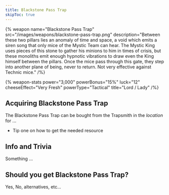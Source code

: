 ```yaml
---
title: Blackstone Pass Trap
skipToc: true
---
```


{% weapon
 name="Blackstone Pass Trap"
 src="/images/weapons/blackstone-pass-trap.png"
 description="Between these two pillars lies an anomaly of time and space, a void which emits a siren song that only mice of the Mystic Team can hear. The Mystic King uses pieces of this stone to gather his minions to him in times of crisis, but these monoliths emit enough hypnotic vibrations to draw even the King himself between the pillars. Once the mice pass through this gate, they step into another plane of being, never to return. Not very effective against Technic mice."
/%}

{% weapon-stats
 power="3,000"
 powerBonus="15%"
 luck="12"
 cheeseEffect="Very Fresh"
 powerType="Tactical"
 title="Lord / Lady"
/%}

## Acquiring Blackstone Pass Trap

The Blackstone Pass Trap can be bought from the Trapsmith in the *location* for ...

- Tip one on how to get the needed resource

## Info and Trivia

Something ...

## Should you get Blackstone Pass Trap?

Yes, No, alternatives, etc...
